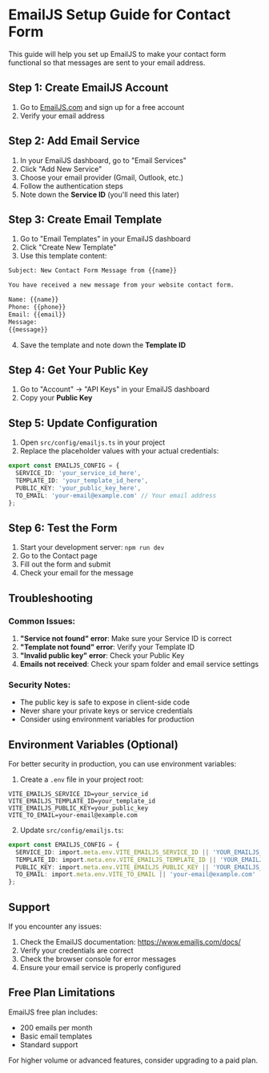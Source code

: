 # EmailJS Setup Guide for Contact Form

This guide will help you set up EmailJS to make your contact form functional so that messages are sent to your email address.

## Step 1: Create EmailJS Account

1. Go to [EmailJS.com](https://www.emailjs.com/) and sign up for a free account
2. Verify your email address

## Step 2: Add Email Service

1. In your EmailJS dashboard, go to "Email Services"
2. Click "Add New Service"
3. Choose your email provider (Gmail, Outlook, etc.)
4. Follow the authentication steps
5. Note down the **Service ID** (you'll need this later)

## Step 3: Create Email Template

1. Go to "Email Templates" in your EmailJS dashboard
2. Click "Create New Template"
3. Use this template content:

```html
Subject: New Contact Form Message from {{name}}

You have received a new message from your website contact form.

Name: {{name}}  
Phone: {{phone}}  
Email: {{email}}  
Message:  
{{message}}
```

4. Save the template and note down the **Template ID**

## Step 4: Get Your Public Key

1. Go to "Account" → "API Keys" in your EmailJS dashboard
2. Copy your **Public Key**

## Step 5: Update Configuration

1. Open `src/config/emailjs.ts` in your project
2. Replace the placeholder values with your actual credentials:

```typescript
export const EMAILJS_CONFIG = {
  SERVICE_ID: 'your_service_id_here',
  TEMPLATE_ID: 'your_template_id_here', 
  PUBLIC_KEY: 'your_public_key_here',
  TO_EMAIL: 'your-email@example.com' // Your email address
};
```

## Step 6: Test the Form

1. Start your development server: `npm run dev`
2. Go to the Contact page
3. Fill out the form and submit
4. Check your email for the message

## Troubleshooting

### Common Issues:

1. **"Service not found" error**: Make sure your Service ID is correct
2. **"Template not found" error**: Verify your Template ID
3. **"Invalid public key" error**: Check your Public Key
4. **Emails not received**: Check your spam folder and email service settings

### Security Notes:

- The public key is safe to expose in client-side code
- Never share your private keys or service credentials
- Consider using environment variables for production

## Environment Variables (Optional)

For better security in production, you can use environment variables:

1. Create a `.env` file in your project root:

```env
VITE_EMAILJS_SERVICE_ID=your_service_id
VITE_EMAILJS_TEMPLATE_ID=your_template_id
VITE_EMAILJS_PUBLIC_KEY=your_public_key
VITE_TO_EMAIL=your-email@example.com
```

2. Update `src/config/emailjs.ts`:

```typescript
export const EMAILJS_CONFIG = {
  SERVICE_ID: import.meta.env.VITE_EMAILJS_SERVICE_ID || 'YOUR_EMAILJS_SERVICE_ID',
  TEMPLATE_ID: import.meta.env.VITE_EMAILJS_TEMPLATE_ID || 'YOUR_EMAILJS_TEMPLATE_ID', 
  PUBLIC_KEY: import.meta.env.VITE_EMAILJS_PUBLIC_KEY || 'YOUR_EMAILJS_PUBLIC_KEY',
  TO_EMAIL: import.meta.env.VITE_TO_EMAIL || 'your-email@example.com'
};
```

## Support

If you encounter any issues:
1. Check the EmailJS documentation: https://www.emailjs.com/docs/
2. Verify your credentials are correct
3. Check the browser console for error messages
4. Ensure your email service is properly configured

## Free Plan Limitations

EmailJS free plan includes:
- 200 emails per month
- Basic email templates
- Standard support

For higher volume or advanced features, consider upgrading to a paid plan. 